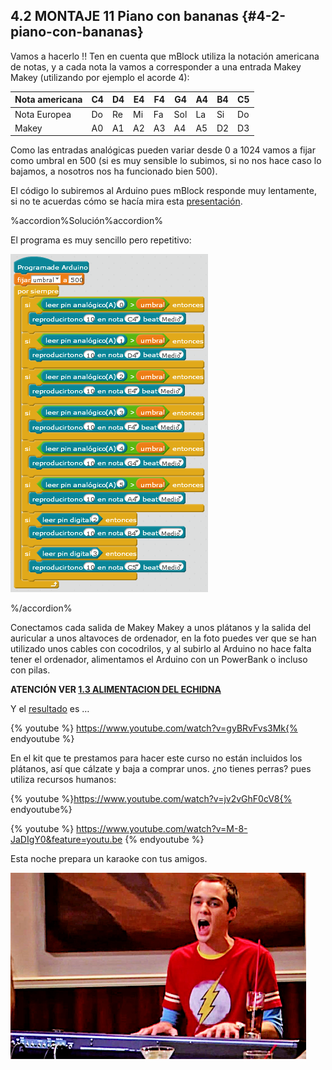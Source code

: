 ## 4.2 MONTAJE 11 Piano con bananas {#4-2-piano-con-bananas}

Vamos a hacerlo !! Ten en cuenta que mBlock utiliza la notación americana de notas, y a cada nota la vamos a corresponder a una entrada Makey Makey (utilizando por ejemplo el acorde 4):

| Nota americana | C4 | D4 | E4 | F4 | G4 | A4 | B4 | C5 |
| --- | --- | --- | --- | --- | --- | --- | --- | --- |
| Nota Europea | Do | Re | Mi | Fa | Sol | La | Si | Do |
| Makey | A0 | A1 | A2 | A3 | A4 | A5 | D2 | D3 |

Como las entradas analógicas pueden variar desde 0 a 1024 vamos a fijar como umbral en 500 (si es muy sensible lo subimos, si no nos hace caso lo bajamos, a nosotros nos ha funcionado bien 500).

El código lo subiremos al Arduino pues mBlock responde muy lentamente, si no te acuerdas cómo se hacía mira esta [presentación](https://www.google.com/url?q=https://docs.google.com/presentation/d/e/2PACX-1vTkh8pwo-b7LACnD7_ZAfWzYCchZI9H1_uR-tZqgfBRtOPFOaVDH8ognsCNEXA8khLI7UX6ziUQXZsx/pub?start%3Dfalse%26loop%3Dfalse%26delayms%3D3000&sa=D&ust=1513946282906000&usg=AFQjCNFKwGl4hNX0DvbuGHV6KWk4Um_4wg).

%accordion%Solución%accordion%

El programa es muy sencillo pero repetitivo:

![](/images/image21.png)

%/accordion%

Conectamos cada salida de Makey Makey a unos plátanos y la salida del auricular a unos altavoces de ordenador, en la foto puedes ver que se han utilizado unos cables con cocodrilos, y al subirlo al Arduino no hace falta tener el ordenador, alimentamos el Arduino con un PowerBank o incluso con pilas.

**ATENCIÓN VER [1.3 ALIMENTACION DEL ECHIDNA](/tema_1_como_utilizar_echidna/13-alimentacion-del-echidna.md)**

Y el [resultado](https://www.google.com/url?q=https://www.youtube.com/watch?v%3DgyBRvFvs3Mk&sa=D&ust=1513946282908000&usg=AFQjCNHAm9mu3pM9P5Ng4GPBU_95yaO3mg) es …

{% youtube %} https://www.youtube.com/watch?v=gyBRvFvs3Mk{% endyoutube %} 

En el kit que te prestamos para hacer este curso no están incluidos los plátanos, así que cálzate y baja a comprar unos. ¿no tienes perras? pues utiliza recursos humanos:

{% youtube %}https://www.youtube.com/watch?v=jv2vGhF0cV8{% endyoutube%}

{% youtube %} https://www.youtube.com/watch?v=M-8-JaDIgY0&feature=youtu.be {% endyoutube %} 

Esta noche prepara un karaoke con tus amigos.

![](/images/image35.png)